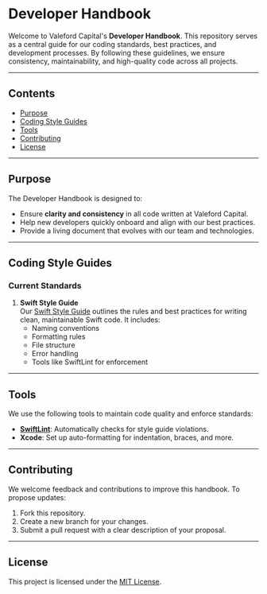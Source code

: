 # Developer Handbook

Welcome to Valeford Capital's **Developer Handbook**. This repository serves as a central guide for our coding standards, best practices, and development processes. By following these guidelines, we ensure consistency, maintainability, and high-quality code across all projects.

---

## Contents

- [Purpose](#purpose)
- [Coding Style Guides](#coding-style-guides)
- [Tools](#tools)
- [Contributing](#contributing)
- [License](#license)

---

## Purpose

The Developer Handbook is designed to:
- Ensure **clarity and consistency** in all code written at Valeford Capital.
- Help new developers quickly onboard and align with our best practices.
- Provide a living document that evolves with our team and technologies.

---

## Coding Style Guides

### Current Standards

1. **Swift Style Guide**  
   Our [Swift Style Guide](swift_style_guide.md) outlines the rules and best practices for writing clean, maintainable Swift code. It includes:
   - Naming conventions
   - Formatting rules
   - File structure
   - Error handling
   - Tools like SwiftLint for enforcement

---

## Tools

We use the following tools to maintain code quality and enforce standards:
- **[SwiftLint](https://github.com/realm/SwiftLint)**: Automatically checks for style guide violations.
- **Xcode**: Set up auto-formatting for indentation, braces, and more.

---

## Contributing

We welcome feedback and contributions to improve this handbook. To propose updates:
1. Fork this repository.
2. Create a new branch for your changes.
3. Submit a pull request with a clear description of your proposal.

---

## License

This project is licensed under the [MIT License](LICENSE).

